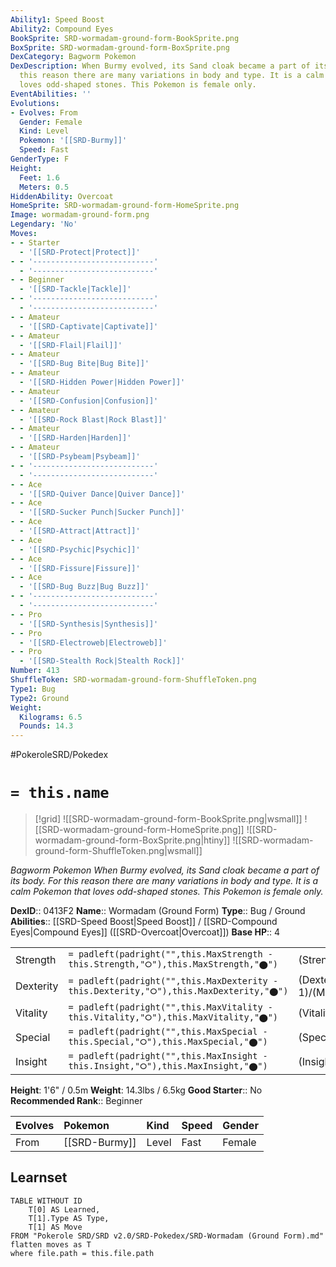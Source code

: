 ```yaml
---
Ability1: Speed Boost
Ability2: Compound Eyes
BookSprite: SRD-wormadam-ground-form-BookSprite.png
BoxSprite: SRD-wormadam-ground-form-BoxSprite.png
DexCategory: Bagworm Pokemon
DexDescription: When Burmy evolved, its Sand cloak became a part of its body. For
  this reason there are many variations in body and type. It is a calm Pokemon that
  loves odd-shaped stones. This Pokemon is female only.
EventAbilities: ''
Evolutions:
- Evolves: From
  Gender: Female
  Kind: Level
  Pokemon: '[[SRD-Burmy]]'
  Speed: Fast
GenderType: F
Height:
  Feet: 1.6
  Meters: 0.5
HiddenAbility: Overcoat
HomeSprite: SRD-wormadam-ground-form-HomeSprite.png
Image: wormadam-ground-form.png
Legendary: 'No'
Moves:
- - Starter
  - '[[SRD-Protect|Protect]]'
- - '---------------------------'
  - '---------------------------'
- - Beginner
  - '[[SRD-Tackle|Tackle]]'
- - '---------------------------'
  - '---------------------------'
- - Amateur
  - '[[SRD-Captivate|Captivate]]'
- - Amateur
  - '[[SRD-Flail|Flail]]'
- - Amateur
  - '[[SRD-Bug Bite|Bug Bite]]'
- - Amateur
  - '[[SRD-Hidden Power|Hidden Power]]'
- - Amateur
  - '[[SRD-Confusion|Confusion]]'
- - Amateur
  - '[[SRD-Rock Blast|Rock Blast]]'
- - Amateur
  - '[[SRD-Harden|Harden]]'
- - Amateur
  - '[[SRD-Psybeam|Psybeam]]'
- - '---------------------------'
  - '---------------------------'
- - Ace
  - '[[SRD-Quiver Dance|Quiver Dance]]'
- - Ace
  - '[[SRD-Sucker Punch|Sucker Punch]]'
- - Ace
  - '[[SRD-Attract|Attract]]'
- - Ace
  - '[[SRD-Psychic|Psychic]]'
- - Ace
  - '[[SRD-Fissure|Fissure]]'
- - Ace
  - '[[SRD-Bug Buzz|Bug Buzz]]'
- - '---------------------------'
  - '---------------------------'
- - Pro
  - '[[SRD-Synthesis|Synthesis]]'
- - Pro
  - '[[SRD-Electroweb|Electroweb]]'
- - Pro
  - '[[SRD-Stealth Rock|Stealth Rock]]'
Number: 413
ShuffleToken: SRD-wormadam-ground-form-ShuffleToken.png
Type1: Bug
Type2: Ground
Weight:
  Kilograms: 6.5
  Pounds: 14.3
---
```


#PokeroleSRD/Pokedex

# `= this.name`

> [!grid]
> ![[SRD-wormadam-ground-form-BookSprite.png|wsmall]]
> ![[SRD-wormadam-ground-form-HomeSprite.png]]
> ![[SRD-wormadam-ground-form-BoxSprite.png|htiny]]
> ![[SRD-wormadam-ground-form-ShuffleToken.png|wsmall]]


*Bagworm Pokemon*
*When Burmy evolved, its Sand cloak became a part of its body. For this reason there are many variations in body and type. It is a calm Pokemon that loves odd-shaped stones. This Pokemon is female only.*

**DexID**:: 0413F2
**Name**:: Wormadam (Ground Form)
**Type**:: Bug / Ground
**Abilities**:: [[SRD-Speed Boost|Speed Boost]] / [[SRD-Compound Eyes|Compound Eyes]] ([[SRD-Overcoat|Overcoat]])
**Base HP**:: 4

|           |                                                                                        |                                          |
| --------- | -------------------------------------------------------------------------------------- | ---------------------------------------- |
| Strength  | `= padleft(padright("",this.MaxStrength - this.Strength,"⭘"),this.MaxStrength,"⬤")`    | (Strength::2)/(MaxStrength::5)   |
| Dexterity | `= padleft(padright("",this.MaxDexterity - this.Dexterity,"⭘"),this.MaxDexterity,"⬤")` | (Dexterity:: 1)/(MaxDexterity::3) |
| Vitality  | `= padleft(padright("",this.MaxVitality - this.Vitality,"⭘"),this.MaxVitality,"⬤")`    | (Vitality::3)/(MaxVitality::6)   |
| Special   | `= padleft(padright("",this.MaxSpecial - this.Special,"⭘"),this.MaxSpecial,"⬤")`       | (Special::2)/(MaxSpecial::4)     |
| Insight   | `= padleft(padright("",this.MaxInsight - this.Insight,"⭘"),this.MaxInsight,"⬤")`       | (Insight::2)/(MaxInsight::5)     |

**Height**: 1'6" / 0.5m
**Weight**: 14.3lbs / 6.5kg
**Good Starter**:: No
**Recommended Rank**:: Beginner

| Evolves   | Pokemon       | Kind   | Speed   | Gender   |
|:----------|:--------------|:-------|:--------|:---------|
| From      | [[SRD-Burmy]] | Level  | Fast    | Female   |

## Learnset

```dataview
TABLE WITHOUT ID
    T[0] AS Learned,
    T[1].Type AS Type,
    T[1] AS Move
FROM "Pokerole SRD/SRD v2.0/SRD-Pokedex/SRD-Wormadam (Ground Form).md"
flatten moves as T
where file.path = this.file.path
```
